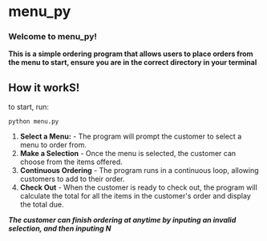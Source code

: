# menu_py

### Welcome to menu_py!

**This is a simple ordering program that allows users to place orders from the menu to start, ensure you are in the correct directory in your terminal**

## How it workS!

to start, run:

```shell
python menu.py
```

1. **Select a Menu:** - The program will prompt the customer to select a menu to order from.
2. **Make a Selection** - Once the menu is selected, the customer can choose from the items offered.
3. **Continuous Ordering** - The program runs in a continuous loop, allowing customers to add to their order.
4. **Check Out** - When the customer is ready to check out, the program will calculate the total for all the items in the customer's order and display the total due.

**_The customer can finish ordering at anytime by inputing an invalid selection, and then inputing N_**
